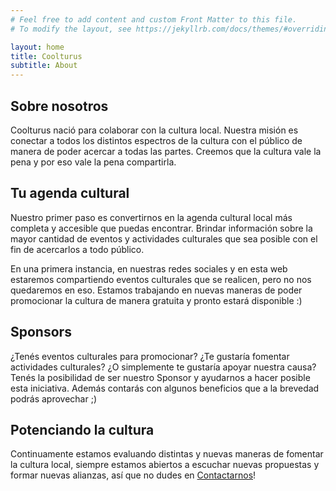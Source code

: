 ```yaml
---
# Feel free to add content and custom Front Matter to this file.
# To modify the layout, see https://jekyllrb.com/docs/themes/#overriding-theme-defaults

layout: home
title: Coolturus
subtitle: About
---
```

## Sobre nosotros
Coolturus nació para colaborar con la cultura local. Nuestra misión es conectar a todos los distintos espectros de la cultura con el público de manera de poder acercar a todas las partes. Creemos que la cultura vale la pena y por eso vale la pena compartirla. 

## Tu agenda cultural
Nuestro primer paso es convertirnos en la agenda cultural local más completa y accesible que puedas encontrar. Brindar información sobre la mayor cantidad de eventos y actividades culturales que sea posible con el fin de acercarlos a todo público.

En una primera instancia, en nuestras redes sociales y en esta web estaremos compartiendo eventos culturales que se realicen, pero no nos quedaremos en eso. Estamos trabajando en nuevas maneras de poder promocionar la cultura de manera gratuita y pronto estará disponible :)

## Sponsors
¿Tenés eventos culturales para promocionar? ¿Te gustaría fomentar actividades culturales? ¿O simplemente te gustaría apoyar nuestra causa? Tenés la posibilidad de ser nuestro Sponsor y ayudarnos a hacer posible esta iniciativa. Además contarás con algunos beneficios que a la brevedad podrás aprovechar ;) 

## Potenciando la cultura
Continuamente estamos evaluando distintas y nuevas maneras de fomentar la cultura local, siempre estamos abiertos a escuchar nuevas propuestas y formar nuevas alianzas, así que no dudes en [Contactarnos](/contact)!
